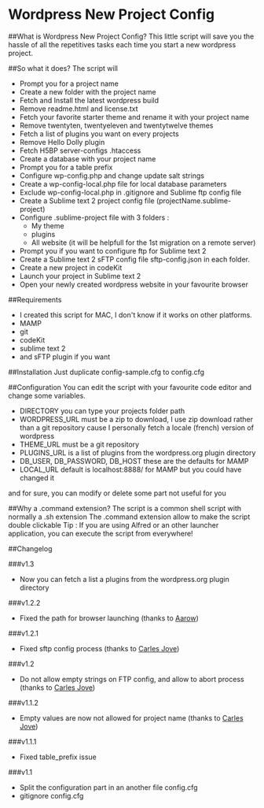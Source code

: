 Wordpress New Project Config
====================

##What is Wordpress New Project Config?
This little script will save you the hassle of all the repetitives tasks each time you start a new wordpress project.

##So what it does?
The script will
- Prompt you for a project name
- Create a new folder with the project name
- Fetch and Install the latest wordpress build
- Remove readme.html and license.txt
- Fetch your favorite starter theme and rename it with your project name
- Remove twentyten, twentyeleven and twentytwelve themes
- Fetch a list of plugins you want on every projects
- Remove Hello Dolly plugin
- Fetch H5BP server-configs .htaccess
- Create a database with your project name
- Prompt you for a table prefix
- Configure wp-config.php and change update salt strings
- Create a wp-config-local.php file for local database parameters 
- Exclude wp-config-local.php in .gitignore and Sublime ftp config file 
- Create a Sublime text 2 project config file (projectName.sublime-project)
- Configure .sublime-project file with 3 folders : 
	- My theme
	- plugins
	- All website (it will be helpfull for the 1st migration on a remote server)
- Prompt you if you want to configure ftp for Sublime text 2
- Create a Sublime text 2 sFTP config file sftp-config.json in each folder.
- Create a new project in codeKit 
- Launch your project in Sublime text 2
- Open your newly created wordpress website in your favourite browser

##Requirements
- I created this script for MAC, I don't know if it works on other platforms.
- MAMP
- git
- codeKit
- sublime text 2
- and sFTP plugin if you want

##Installation
Just duplicate config-sample.cfg to config.cfg

##Configuration
You can edit the script with your favourite code editor and change some variables.
- DIRECTORY you can type your projects folder path
- WORDPRESS_URL must be a zip to download, I use zip download rather than a git repository cause I personally fetch a locale (french) version of wordpress 
- THEME_URL must be a git repository
- PLUGINS_URL is a list of plugins from the wordpress.org plugin directory
- DB_USER, DB_PASSWORD, DB_HOST these are the defaults for MAMP
- LOCAL_URL default is localhost:8888/ for MAMP but you could have changed it

and for sure, you can modify or delete some part not useful for you

##Why a .command extension?
The script is a common shell script with normally a .sh extension
The .command extension allow to make the script double clickable
Tip : If you are using Alfred or an other launcher application, you can execute the script from everywhere! 

##Changelog

###v1.3
- Now you can fetch a list a plugins from the wordpress.org plugin directory

###v1.2.2
- Fixed the path for browser launching (thanks to <a href="https://github.com/aarow" >Aarow</a>)

###v1.2.1
- Fixed sftp config process (thanks to <a href="https://github.com/carlesjove" >Carles Jove</a>)

###v1.2
- Do not allow empty strings on FTP config, and allow to abort process (thanks to <a href="https://github.com/carlesjove" >Carles Jove</a>)

###v1.1.2
- Empty values are now not allowed for project name (thanks to <a href="https://github.com/carlesjove" >Carles Jove</a>)

###v1.1.1
- Fixed table_prefix issue

###v1.1
- Split the configuration part in an another file config.cfg
- gitignore config.cfg